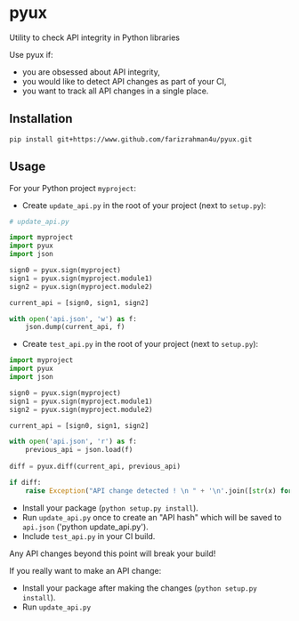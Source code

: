 # pyux
Utility to check API integrity in Python libraries


Use pyux if:
* you are obsessed about API integrity,
* you would like to detect API changes as part of your CI,
* you want to track all API changes in a single place.



## Installation

```shell
pip install git+https://www.github.com/farizrahman4u/pyux.git
```

## Usage

For your Python project `myproject`:

* Create `update_api.py` in the root of your project (next to `setup.py`):

```python
# update_api.py

import myproject
import pyux
import json

sign0 = pyux.sign(myproject)
sign1 = pyux.sign(myproject.module1)
sign2 = pyux.sign(myproject.module2)

current_api = [sign0, sign1, sign2]

with open('api.json', 'w') as f:
    json.dump(current_api, f)

```

* Create `test_api.py` in the root of your project (next to `setup.py`):

```python
import myproject
import pyux
import json

sign0 = pyux.sign(myproject)
sign1 = pyux.sign(myproject.module1)
sign2 = pyux.sign(myproject.module2)

current_api = [sign0, sign1, sign2]

with open('api.json', 'r') as f:
    previous_api = json.load(f)
 
diff = pyux.diff(current_api, previous_api)

if diff:
    raise Exception("API change detected ! \n " + '\n'.join([str(x) for x in diff]))

```
* Install your package (`python setup.py install`).
* Run `update_api.py` once to create an "API hash" which will be saved to `api.json` ('python update_api.py').
* Include `test_api.py` in your CI build.

Any API changes beyond this point will break your build!

If you really want to make an API change:
* Install your package after making the changes (`python setup.py install`).
* Run `update_api.py`
